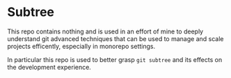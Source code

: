 # Subtree

This repo contains nothing and is used in an effort of mine to deeply understand git advanced techniques that can be used to manage and scale projects efficently, especially in monorepo settings.

In particular this repo is used to better grasp `git subtree` and its effects on the development experience.

